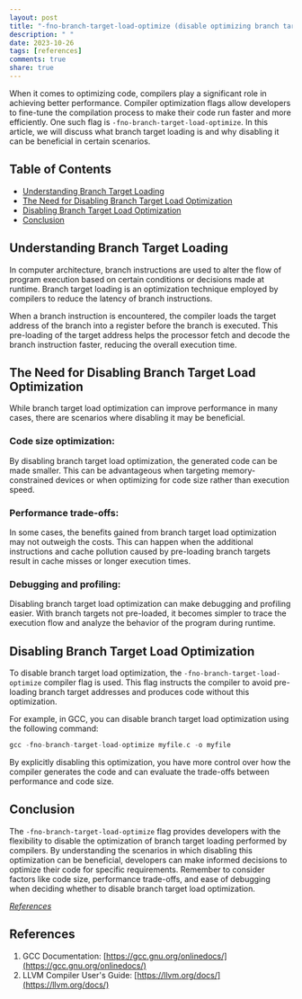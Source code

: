 ```yaml
---
layout: post
title: "-fno-branch-target-load-optimize (disable optimizing branch targets loading)"
description: " "
date: 2023-10-26
tags: [references]
comments: true
share: true
---
```


When it comes to optimizing code, compilers play a significant role in achieving better performance. Compiler optimization flags allow developers to fine-tune the compilation process to make their code run faster and more efficiently. One such flag is `-fno-branch-target-load-optimize`. In this article, we will discuss what branch target loading is and why disabling it can be beneficial in certain scenarios.

## Table of Contents
- [Understanding Branch Target Loading](#understanding-branch-target-loading)
- [The Need for Disabling Branch Target Load Optimization](#the-need-for-disabling-branch-target-load-optimization)
- [Disabling Branch Target Load Optimization](#disabling-branch-target-load-optimization)
- [Conclusion](#conclusion)

## Understanding Branch Target Loading

In computer architecture, branch instructions are used to alter the flow of program execution based on certain conditions or decisions made at runtime. Branch target loading is an optimization technique employed by compilers to reduce the latency of branch instructions.

When a branch instruction is encountered, the compiler loads the target address of the branch into a register before the branch is executed. This pre-loading of the target address helps the processor fetch and decode the branch instruction faster, reducing the overall execution time.

## The Need for Disabling Branch Target Load Optimization

While branch target load optimization can improve performance in many cases, there are scenarios where disabling it may be beneficial.

### Code size optimization:

By disabling branch target load optimization, the generated code can be made smaller. This can be advantageous when targeting memory-constrained devices or when optimizing for code size rather than execution speed.

### Performance trade-offs:

In some cases, the benefits gained from branch target load optimization may not outweigh the costs. This can happen when the additional instructions and cache pollution caused by pre-loading branch targets result in cache misses or longer execution times.

### Debugging and profiling:

Disabling branch target load optimization can make debugging and profiling easier. With branch targets not pre-loaded, it becomes simpler to trace the execution flow and analyze the behavior of the program during runtime.

## Disabling Branch Target Load Optimization

To disable branch target load optimization, the `-fno-branch-target-load-optimize` compiler flag is used. This flag instructs the compiler to avoid pre-loading branch target addresses and produces code without this optimization.

For example, in GCC, you can disable branch target load optimization using the following command:

```c
gcc -fno-branch-target-load-optimize myfile.c -o myfile
```

By explicitly disabling this optimization, you have more control over how the compiler generates the code and can evaluate the trade-offs between performance and code size.

## Conclusion

The `-fno-branch-target-load-optimize` flag provides developers with the flexibility to disable the optimization of branch target loading performed by compilers. By understanding the scenarios in which disabling this optimization can be beneficial, developers can make informed decisions to optimize their code for specific requirements. Remember to consider factors like code size, performance trade-offs, and ease of debugging when deciding whether to disable branch target load optimization.

_[References](#references)_

## References

1. GCC Documentation: [https://gcc.gnu.org/onlinedocs/](https://gcc.gnu.org/onlinedocs/)
2. LLVM Compiler User's Guide: [https://llvm.org/docs/](https://llvm.org/docs/)